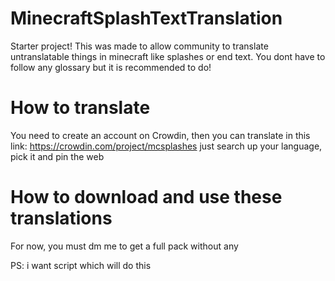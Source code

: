 # MinecraftSplashTextTranslation
Starter project!
This was made to allow community to translate untranslatable things in minecraft like splashes or end text.
You dont have to follow any glossary but it is recommended to do!

# How to translate
You need to create an account on Crowdin, then you can translate in this link: https://crowdin.com/project/mcsplashes
just search up your language, pick it and pin the web

# How to download and use these translations
For now, you must dm me to get a full pack without any 

PS: i want script which will do this
